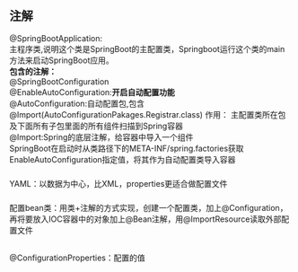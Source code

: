 注解
---
@SpringBootApplication:<br>
主程序类,说明这个类是SpringBoot的主配置类，Springboot运行这个类的main方法来启动SpringBoot应用。
<br>
<b>包含的注解：</b><br>
@SpringBootConfiguration <br>
@EnableAutoConfiguration:<b>开启自动配置功能</b><br>
@AutoConfiguration:自动配置包,包含@Import(AutoConfigurationPakages.Registrar.class)
作用： 主配置类所在包及下面所有子包里面的所有组件扫描到Spring容器<br>
@Import:Spring的底层注解，给容器中导入一个组件<br>
SpringBoot在启动时从类路径下的META-INF/spring.factories获取EnableAutoConfiguration指定值，将其作为自动配置类导入容器
###
YAML：以数据为中心，比XML，properties更适合做配置文件
###
配置bean类：用类+注解的方式实现，创建一个配置类，加上@Configuration，再将要放入IOC容器中的对象加上@Bean注解，用@ImportResource读取外部配置文件
##
@ConfigurationProperties：配置的值

